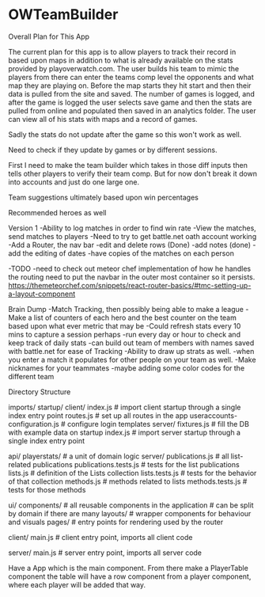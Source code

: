 # OWTeamBuilder

Overall Plan for This App

The current plan for this app is to allow players to track their record in
based upon maps in addition to what is already available on the stats
provided by playoverwatch.com. The user builds his team to mimic the players
from there can enter the teams comp level the opponents and what map they
are playing on. Before the map starts they hit start and then their data
is pulled from the site and saved. The number of games is logged, and after the game is logged
the user selects save game and then the stats are pulled from online and populated
then saved in an analytics folder. The user can view all of his stats with maps
and a record of games.

Sadly the stats do not update after the game so this won't work as well.

Need to check if they update by games or by different sessions.

First I need to make the team builder which takes in those diff inputs then tells
other players to verify their team comp. But for now don't break it down into
accounts and just do one large one.

Team suggestions ultimately based upon win percentages

Recommended heroes as well

Version 1
-Ability to log matches in order to find win rate
-View the matches, send matches to players
-Need to try to get battle.net oath account working
-Add a Router, the nav bar
-edit and delete rows (Done)
-add notes (done)
-add the editing of dates
-have copies of the matches on each person

-TODO
-need to check out meteor chef implementation of how he handles the routing
need to put the navbar in the outer most container so it persists.
https://themeteorchef.com/snippets/react-router-basics/#tmc-setting-up-a-layout-component

Brain Dump
-Match Tracking, then possibly being able to make a league
-Make a list of counters of each hero and the best counter on the team based upon
  what ever metric that may be
-Could refresh stats every 10 mins to capture a session perhaps
-run every day or hour to check and keep track of daily stats
-can build out team of members with names saved with battle.net
  for ease of Tracking
-Ability to draw up strats as well.
-when you enter a match it populates for other people on your team as well.
-Make nicknames for your teammates
-maybe adding some color codes for the different team




Directory Structure

imports/
  startup/
    client/
      index.js                 # import client startup through a single index entry point
      routes.js                # set up all routes in the app
      useraccounts-configuration.js # configure login templates
    server/
      fixtures.js              # fill the DB with example data on startup
      index.js                 # import server startup through a single index entry point

  api/
    playerstats/               # a unit of domain logic
      server/
        publications.js        # all list-related publications
        publications.tests.js  # tests for the list publications
      lists.js                 # definition of the Lists collection
      lists.tests.js           # tests for the behavior of that collection
      methods.js               # methods related to lists
      methods.tests.js         # tests for those methods

  ui/
    components/                # all reusable components in the application
                               # can be split by domain if there are many
    layouts/                   # wrapper components for behaviour and visuals
    pages/                     # entry points for rendering used by the router

client/
  main.js                      # client entry point, imports all client code

server/
  main.js                      # server entry point, imports all server code


Have a App which is the main component. From there make a PlayerTable component
the table will have a row component from a player component, where each player will be added that way.
